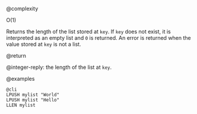 @complexity

O(1)


Returns the length of the list stored at `key`.
If `key` does not exist, it is interpreted as an empty list and `0` is returned.
An error is returned when the value stored at `key` is not a list.

@return

@integer-reply: the length of the list at `key`.

@examples

    @cli
    LPUSH mylist "World"
    LPUSH mylist "Hello"
    LLEN mylist

